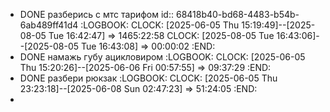 - DONE разберись с мтс тарифом 
  id:: 68418b40-bd68-4483-b54b-6ab489ff41d4
  :LOGBOOK:
  CLOCK: [2025-06-05 Thu 15:19:49]--[2025-08-05 Tue 16:42:47] =>  1465:22:58
  CLOCK: [2025-08-05 Tue 16:43:06]--[2025-08-05 Tue 16:43:08] =>  00:00:02
  :END:
- DONE намажь губу ацикловиром 
  :LOGBOOK:
  CLOCK: [2025-06-05 Thu 15:20:26]--[2025-06-06 Fri 00:57:55] =>  09:37:29
  :END:
- DONE разбери рюкзак 
  :LOGBOOK:
  CLOCK: [2025-06-05 Thu 23:23:18]--[2025-06-08 Sun 02:47:23] =>  51:24:05
  :END:
-